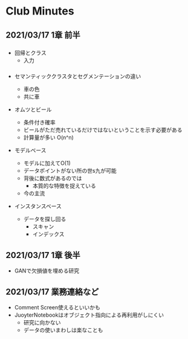 # Club Minutes

## 2021/03/17 1章 前半 

### 
- 回帰とクラス
    - 入力
### 

- セマンティッククラスタとセグメンテーションの違い
    - 車の色
    - 共に車

- オムツとビール
    - 条件付き確率
    - ビールがただ売れているだけではないということを示す必要がある
    - 計算量が多い O(n^n)

- モデルベース
    - モデルに加えてO(1)
    - データポイントがない所の世s九が可能
    - 背後に数式があるのでは
        - 本質的な特徴を捉えている
    - 今の主流
- インスタンスベース
    - データを探し回る
        - スキャン
        - インデックス

## 2021/03/17 1章 後半 
- GANで欠損値を埋める研究

## 2021/03/17 業務連絡など
- Comment Screen使えるといいかも
- JuoyterNotebookはオブジェクト指向による再利用がしにくい
    - 研究に向かない
    - データの使いまわしは楽なことも
